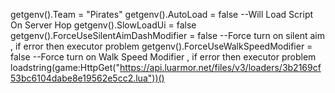 getgenv().Team = "Pirates"
getgenv().AutoLoad = false --Will Load Script On Server Hop
getgenv().SlowLoadUi  = false
getgenv().ForceUseSilentAimDashModifier = false --Force turn on silent aim , if error then executor problem
getgenv().ForceUseWalkSpeedModifier = false --Force turn on Walk Speed Modifier , if error then executor problem
loadstring(game:HttpGet("https://api.luarmor.net/files/v3/loaders/3b2169cf53bc6104dabe8e19562e5cc2.lua"))()


